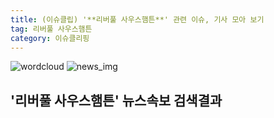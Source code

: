```yaml
---
title: (이슈클립) '**리버풀 사우스햄튼**' 관련 이슈, 기사 모아 보기
tag: 리버풀 사우스햄튼
category: 이슈클리핑
---
```

![wordcloud](https://s3.ap-northeast-2.amazonaws.com/lyrics101-wordcloud/2018-09-23-1537633779.png)
![news_img](https://user-images.githubusercontent.com/42597476/44507050-1206f400-a6e4-11e8-8d98-7ffbfebb353f.png)
## **'**리버풀 사우스햄튼**'** 뉴스속보 검색결과

